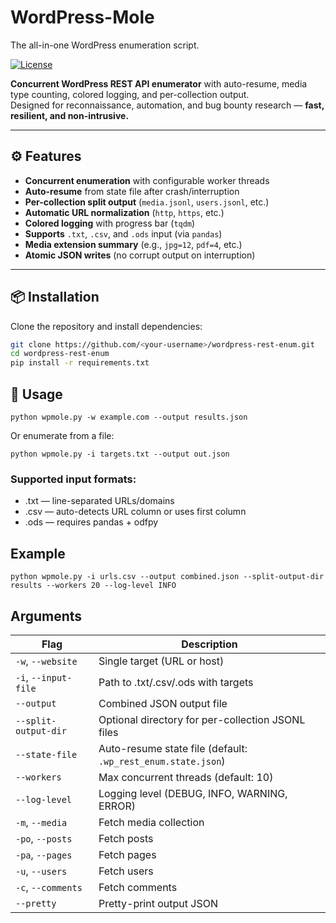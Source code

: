 # WordPress-Mole
The all-in-one WordPress enumeration script.

[![License](https://img.shields.io/badge/license-AGPL--3.0-brightgreen)](/LICENSE)


**Concurrent WordPress REST API enumerator** with auto-resume, media type counting, colored logging, and per-collection output.  
Designed for reconnaissance, automation, and bug bounty research — **fast, resilient, and non-intrusive.**

---

## ⚙️ Features
- **Concurrent enumeration** with configurable worker threads  
- **Auto-resume** from state file after crash/interruption  
- **Per-collection split output** (`media.jsonl`, `users.jsonl`, etc.)  
- **Automatic URL normalization** (`http`, `https`, etc.)  
- **Colored logging** with progress bar (`tqdm`)  
- **Supports** `.txt`, `.csv`, and `.ods` input (via `pandas`)  
- **Media extension summary** (e.g., `jpg=12`, `pdf=4`, etc.)  
- **Atomic JSON writes** (no corrupt output on interruption)  

---

## 📦 Installation

Clone the repository and install dependencies:

```bash
git clone https://github.com/<your-username>/wordpress-rest-enum.git
cd wordpress-rest-enum
pip install -r requirements.txt
```

## 🚀 Usage
```
python wpmole.py -w example.com --output results.json
```

Or enumerate from a file:

```
python wpmole.py -i targets.txt --output out.json
```

### Supported input formats:
- .txt — line-separated URLs/domains
- .csv — auto-detects URL column or uses first column
- .ods — requires pandas + odfpy

## Example
```
python wpmole.py -i urls.csv --output combined.json --split-output-dir results --workers 20 --log-level INFO
```

## Arguments

| Flag                 | Description                                                  |
| -------------------- | ------------------------------------------------------------ |
| `-w`, `--website`    | Single target (URL or host)                                  |
| `-i`, `--input-file` | Path to .txt/.csv/.ods with targets                          |
| `--output`           | Combined JSON output file                                    |
| `--split-output-dir` | Optional directory for per-collection JSONL files            |
| `--state-file`       | Auto-resume state file (default: `.wp_rest_enum.state.json`) |
| `--workers`          | Max concurrent threads (default: 10)                         |
| `--log-level`        | Logging level (DEBUG, INFO, WARNING, ERROR)                  |
| `-m`, `--media`      | Fetch media collection                                       |
| `-po`, `--posts`     | Fetch posts                                                  |
| `-pa`, `--pages`     | Fetch pages                                                  |
| `-u`, `--users`      | Fetch users                                                  |
| `-c`, `--comments`   | Fetch comments                                               |
| `--pretty`           | Pretty-print output JSON                                     |

